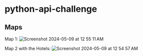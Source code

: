 # python-api-challenge

## Maps
Map 1: 
![Screenshot 2024-05-09 at 12 55 11 AM](https://github.com/ndchian/python-api-challenge/assets/153045237/00f3bc33-6584-429b-a54a-3a0e800afb02)

Map 2 with the Hotels: 
![Screenshot 2024-05-09 at 12 54 57 AM](https://github.com/ndchian/python-api-challenge/assets/153045237/e6efefaa-5b06-48d9-9b92-d99e5a18878b)
